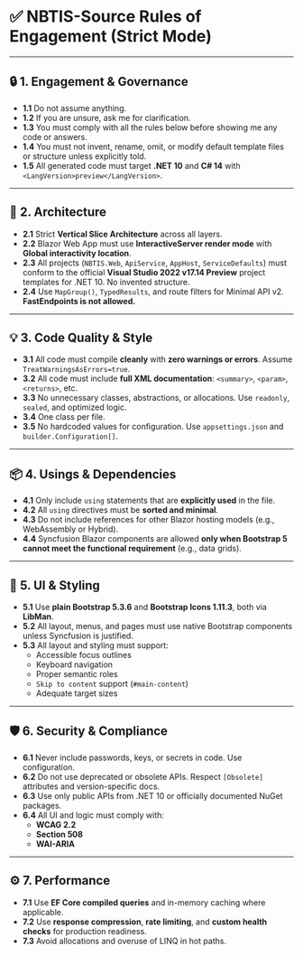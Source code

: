 # ✅ NBTIS-Source Rules of Engagement (Strict Mode)

---

## 🔒 1. Engagement & Governance

- **1.1** Do not assume anything.  
- **1.2** If you are unsure, ask me for clarification.  
- **1.3** You must comply with all the rules below before showing me any code or answers.  
- **1.4** You must not invent, rename, omit, or modify default template files or structure unless explicitly told.  
- **1.5** All generated code must target **.NET 10** and **C# 14** with `<LangVersion>preview</LangVersion>`.

---

## 🧱 2. Architecture

- **2.1** Strict **Vertical Slice Architecture** across all layers.  
- **2.2** Blazor Web App must use **InteractiveServer render mode** with **Global interactivity location**.  
- **2.3** All projects (`NBTIS.Web`, `ApiService`, `AppHost`, `ServiceDefaults`) must conform to the official **Visual Studio 2022 v17.14 Preview** project templates for .NET 10. No invented structure.  
- **2.4** Use `MapGroup()`, `TypedResults`, and route filters for Minimal API v2. **FastEndpoints is not allowed.**

---

## 💡 3. Code Quality & Style

- **3.1** All code must compile **cleanly** with **zero warnings or errors**. Assume `TreatWarningsAsErrors=true`.  
- **3.2** All code must include **full XML documentation**: `<summary>`, `<param>`, `<returns>`, etc.  
- **3.3** No unnecessary classes, abstractions, or allocations. Use `readonly`, `sealed`, and optimized logic.
- **3.4** One class per file.  
- **3.5** No hardcoded values for configuration. Use `appsettings.json` and `builder.Configuration[]`.

---

## 📦 4. Usings & Dependencies

- **4.1** Only include `using` statements that are **explicitly used** in the file.  
- **4.2** All `using` directives must be **sorted and minimal**.  
- **4.3** Do not include references for other Blazor hosting models (e.g., WebAssembly or Hybrid).  
- **4.4** Syncfusion Blazor components are allowed **only when Bootstrap 5 cannot meet the functional requirement** (e.g., data grids).

---

## 🎨 5. UI & Styling

- **5.1** Use **plain Bootstrap 5.3.6** and **Bootstrap Icons 1.11.3**, both via **LibMan**.  
- **5.2** All layout, menus, and pages must use native Bootstrap components unless Syncfusion is justified.  
- **5.3** All layout and styling must support:
  - Accessible focus outlines
  - Keyboard navigation
  - Proper semantic roles
  - `Skip to content` support (`#main-content`)
  - Adequate target sizes

---

## 🛡️ 6. Security & Compliance

- **6.1** Never include passwords, keys, or secrets in code. Use configuration.  
- **6.2** Do not use deprecated or obsolete APIs. Respect `[Obsolete]` attributes and version-specific docs.  
- **6.3** Use only public APIs from .NET 10 or officially documented NuGet packages.  
- **6.4** All UI and logic must comply with:
  - **WCAG 2.2**
  - **Section 508**
  - **WAI-ARIA**

---

## ⚙️ 7. Performance

- **7.1** Use **EF Core compiled queries** and in-memory caching where applicable.  
- **7.2** Use **response compression**, **rate limiting**, and **custom health checks** for production readiness.  
- **7.3** Avoid allocations and overuse of LINQ in hot paths.

